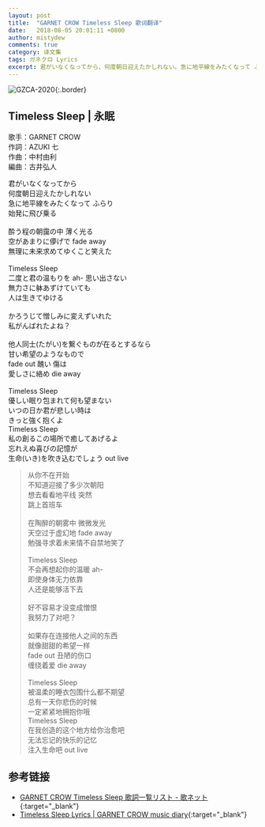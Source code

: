 ```yaml
---
layout: post
title:  "GARNET CROW Timeless Sleep 歌词翻译"
date:   2018-08-05 20:01:11 +0800
author: mistydew
comments: true
category: 译文集
tags: ガネクロ Lyrics
excerpt: 君がいなくなってから、何度朝日迎えたかしれない。急に地平線をみたくなって ふらり、始発に飛び乗る。
---
```

![GZCA-2020](https://crowsub.github.io/assets/images/discography/single/GZCA-2020.jpg){:.border}

## Timeless Sleep | 永眠

歌手：GARNET CROW<br>
作詞：AZUKI 七<br>
作曲：中村由利<br>
編曲：古井弘人

<div class="lyric-original">
<p>
君がいなくなってから<br>
何度朝日迎えたかしれない<br>
急に地平線をみたくなって ふらり<br>
始発に飛び乗る<br>
<br>
酔う程の朝靄の中 薄く光る<br>
空があまりに儚げで fade away<br>
無理に未来求めてゆくこと笑えた<br>
<br>
Timeless Sleep<br>
二度と君の温もりを ah- 思い出さない<br>
無力さに躰あずけていても<br>
人は生きてゆける<br>
<br>
かろうじて憎しみに変えずいれた<br>
私がんばれたよね？<br>
<br>
他人同士(たがい)を繋ぐものが在るとするなら<br>
甘い希望のようなもので<br>
fade out 醜い 傷は<br>
愛しさに絡め die away<br>
<br>
Timeless Sleep<br>
優しい眠り包まれて何も望まない<br>
いつの日か君が悲しい時は<br>
きっと強く抱くよ<br>
Timeless Sleep<br>
私の創るこの場所で癒してあげるよ<br>
忘れえぬ喜びの記憶が<br>
生命(いき)を吹き込むでしょう out live
</p>
</div>

<div class="lyric-translation">
<blockquote>
从你不在开始<br>
不知道迎接了多少次朝阳<br>
想去看看地平线 突然<br>
跳上首班车<br>
<br>
在陶醉的朝雾中 微微发光<br>
天空过于虚幻地 fade away<br>
勉强寻求着未来情不自禁地笑了<br>
<br>
Timeless Sleep<br>
不会再想起你的温暖 ah-<br>
即使身体无力依靠<br>
人还是能够活下去<br>
<br>
好不容易才没变成憎恨<br>
我努力了对吧？<br>
<br>
如果存在连接他人之间的东西<br>
就像甜甜的希望一样<br>
fade out 丑陋的伤口<br>
缠绕着爱 die away<br>
<br>
Timeless Sleep<br>
被温柔的睡衣包围什么都不期望<br>
总有一天你悲伤的时候<br>
一定紧紧地拥抱你哦<br>
Timeless Sleep<br>
在我创造的这个地方给你治愈吧<br>
无法忘记的快乐的记忆<br>
注入生命吧 out live
</blockquote>
</div>

## 参考链接

* [GARNET CROW Timeless Sleep 歌詞一覧リスト - 歌ネット](https://www.uta-net.com/song/20123){:target="_blank"}
* [Timeless Sleep Lyrics \| GARNET CROW music diary](https://crowsub.github.io/lyrics/original/Timeless%20Sleep.html){:target="_blank"}
